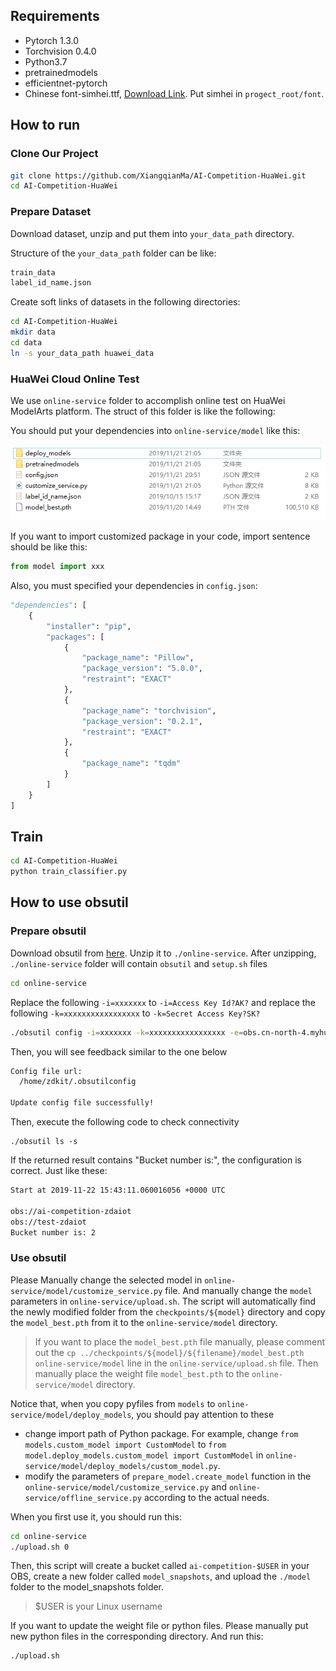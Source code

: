 ## Requirements
* Pytorch 1.3.0 
* Torchvision 0.4.0
* Python3.7
* pretrainedmodels
* efficientnet-pytorch
* Chinese font-simhei.ttf, [Download Link](https://fontzone.net/download/simhei). Put simhei in `progect_root/font`.

## How to run
### Clone Our Project
```bash
git clone https://github.com/XiangqianMa/AI-Competition-HuaWei.git
cd AI-Competition-HuaWei
```

### Prepare Dataset
Download dataset, unzip and put them into `your_data_path` directory.

Structure of the `your_data_path` folder can be like:
```bash
train_data
label_id_name.json
```

Create soft links of datasets in the following directories:

```bash 
cd AI-Competition-HuaWei
mkdir data
cd data
ln -s your_data_path huawei_data
```

### HuaWei Cloud Online Test

We use `online-service` folder to accomplish online test on HuaWei ModelArts platform.  The struct of this folder is like the following:

You should put your dependencies into `online-service/model` like this:

![image-20191121211651701](readme/image-20191121211651701.png)

If you want to import customized package in your code, import sentence should be like this:

```python
from model import xxx
```

Also, you must specified your dependencies in `config.json`:

```python
"dependencies": [
    {
        "installer": "pip",
        "packages": [
            {
                "package_name": "Pillow",
                "package_version": "5.0.0",
                "restraint": "EXACT"
            },
            {
                "package_name": "torchvision",
                "package_version": "0.2.1",
                "restraint": "EXACT"
            },
            {
                "package_name": "tqdm"
            }                
        ]
    }
]
```

## Train

```bash
cd AI-Competition-HuaWei
python train_classifier.py
```

## How to use obsutil
### Prepare obsutil
Download obsutil from [here](https://support.huaweicloud.com/utiltg-obs/obs_11_0003.html). Unzip it to `./online-service`. After unzipping,  `./online-service` folder will contain `obsutil` and `setup.sh` files

```bash
cd online-service
```

Replace the following `-i=xxxxxxx` to `-i=Access Key Id?AK?` and replace the following `-k=xxxxxxxxxxxxxxxxx` to `-k=Secret Access Key?SK?` 
```bash
./obsutil config -i=xxxxxxx -k=xxxxxxxxxxxxxxxxx -e=obs.cn-north-4.myhuaweicloud.com
```

Then, you will see feedback similar to the one below
```bash
Config file url:
  /home/zdkit/.obsutilconfig

Update config file successfully!
```

Then, execute the following code to check connectivity 
```
./obsutil ls -s
```

If the returned result contains "Bucket number is:", the configuration is correct. Just like these:
```bash
Start at 2019-11-22 15:43:11.060016056 +0000 UTC

obs://ai-competition-zdaiot
obs://test-zdaiot
Bucket number is: 2
```

### Use obsutil
Please Manually change the selected model in `online-service/model/customize_service.py` file.  And  manually change the `model` parameters in `online-service/upload.sh`.  The script will automatically find the newly modified folder from the `checkpoints/${model}` directory and copy the `model_best.pth` from it to the `online-service/model` directory.

> If you want to place the `model_best.pth` file manually, please comment out the `cp ../checkpoints/${model}/${filename}/model_best.pth online-service/model` line in the `online-service/upload.sh` file. Then manually place the weight file `model_best.pth` to the `online-service/model` directory.

Notice that, when you copy pyfiles from `models` to `online-service/model/deploy_models`, you should pay attention to these

- change import path of Python package. For example, change `from models.custom_model import CustomModel` to `from model.deploy_models.custom_model import CustomModel` in `online-service/model/deploy_models/custom_model.py`. 
- modify the parameters of `prepare_model.create_model` function in the `online-service/model/customize_service.py` and `online-service/offline_service.py` according to the actual needs.

When you first use it, you should run this:
```bash
cd online-service
./upload.sh 0
```

Then, this script will create a bucket called `ai-competition-$USER` in your OBS, create a new folder called `model_snapshots`, and upload the `./model` folder to the model_snapshots folder.

> $USER is your Linux username

If you want to update the weight file or python files. Please manually put new python files in the corresponding directory. And run this:
```bash
./upload.sh
```
